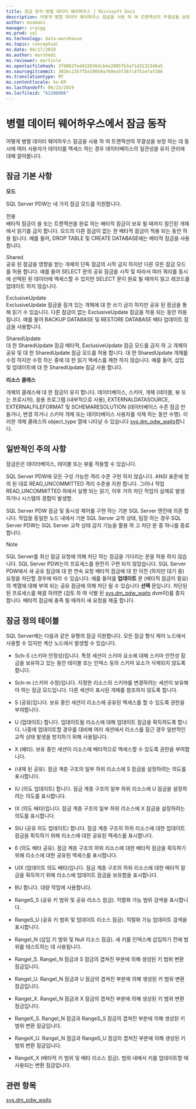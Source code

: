 ```yaml
---
title: 잠금 동작-병렬 데이터 웨어하우스 | Microsoft Docs
description: 어떻게 병렬 데이터 웨어하우스 잠금을 사용 하 여 트랜잭션의 무결성을 보장 하는 데 동시에 여러 사용자가 데이터를 액세스 하는 경우 데이터베이스의 일관성을 유지 관리에 대해 알아봅니다.
author: mzaman1
manager: craigg
ms.prod: sql
ms.technology: data-warehouse
ms.topic: conceptual
ms.date: 04/17/2018
ms.author: murshedz
ms.reviewer: martinle
ms.openlocfilehash: 3f9862fed432036dcb4a3905fb3af1d3132349a5
ms.sourcegitcommit: 3026c22b7fba19059a769ea5f367c4f51efaf286
ms.translationtype: MT
ms.contentlocale: ko-KR
ms.lasthandoff: 06/15/2019
ms.locfileid: "63280886"
---
```

# <a name="locking-behavior-in-parallel-data-warehouse"></a>병렬 데이터 웨어하우스에서 잠금 동작
어떻게 병렬 데이터 웨어하우스 잠금을 사용 하 여 트랜잭션의 무결성을 보장 하는 데 동시에 여러 사용자가 데이터를 액세스 하는 경우 데이터베이스의 일관성을 유지 관리에 대해 알아봅니다.  
  
## <a name="Basics"></a>잠금 기본 사항  
**모드**  
  
SQL Server PDW는 네 가지 잠금 모드를 지원합니다.  
  
전용  
배타적 잠금이 쓸 또는 트랜잭션을 완료 하는 배타적 잠금이 보유 될 때까지 잠긴된 개체에서 읽기를 금지 합니다. 모드의 다른 잠금이 없는 한 배타적 잠금이 적용 되는 동안 허용 됩니다. 예를 들어, DROP TABLE 및 CREATE DATABASE에는 배타적 잠금을 사용합니다.  
  
Shared  
공유 된 잠금을 영향을 받는 개체의 단독 잠금의 시작 금지 하지만 다른 모든 잠금 모드를 허용 합니다. 예를 들어 SELECT 문의 공유 잠금을 시작 및 따라서 여러 쿼리를 동시에 선택된 된 데이터에 액세스할 수 있지만 SELECT 문이 완료 될 때까지 읽고 레코드를 업데이트 하지 않습니다.  
  
ExclusiveUpdate  
ExclusiveUpdate 잠금을 잠겨 있는 개체에 대 한 쓰기 금지 하지만 공유 된 잠금을 통해 읽기 수 있습니다. 다른 잠금이 없는 ExclusiveUpdate 잠금을 적용 되는 동안 허용 됩니다. 예를 들어 BACKUP DATABASE 및 RESTORE DATABASE 배타 업데이트 잠금을 사용합니다.  
  
SharedUpdate  
대 한 SharedUpdate 잠금 배타적, ExclusiveUpdate 잠금 모드를 금지 하 고 개체의 공유 및 대 한 SharedUpdate 잠금 모드를 허용 합니다. 대 한 SharedUpdate 개체를 수정 하지만 수정 하는 중에 대 한 읽기 액세스를 제한 하지 않습니다. 예를 들어, 삽입 및 업데이트에 대 한 SharedUpdate 잠금 사용 합니다.  
  
**리소스 클래스**  
  
개체의 클래스에 대 한 잠금이 유지 합니다. 데이터베이스, 스키마, 개체 (테이블, 뷰 또는 프로시저), 응용 프로그램 (내부적으로 사용), EXTERNALDATASOURCE, EXTERNALFILEFORMAT 및 SCHEMARESOLUTION (데이터베이스 수준 잠금 만들거나, 변경 하거나 스키마 개체 또는 데이터베이스 사용자를 삭제 하는 동안 수행). 이러한 개체 클래스의 object_type 열에 나타날 수 있습니다 [sys.dm_pdw_waits](../relational-databases/system-dynamic-management-views/sys-dm-pdw-waits-transact-sql.md)합니다.  
  
## <a name="Remarks"></a>일반적인 주의 사항  
잠금은은 데이터베이스, 테이블 또는 뷰를 적용할 수 있습니다.  
  
SQL Server PDW에 모든 구성 가능한 격리 수준 구현 하지 않습니다. ANSI 표준에 정의 된 대로 READ_UNCOMMITTED 격리 수준을 지원 합니다. 그러나 작업 READ_UNCOMMITTED 하에서 실행 되는 읽기, 이후 거의 차단 작업이 실제로 발생 하거나 시스템의 경합이 발생할.  
  
SQL Server PDW 잠금 및 동시성 제어를 구현 하는 기본 SQL Server 엔진에 의존 합니다. 작업을 동일한 노드 내에서 기본 SQL Server 교착 상태, 팀장 하는 경우 SQL Server PDW는 SQL Server 교착 상태 감지 기능을 활용 하 고 차단 문 중 하나를 종료 합니다.  
  
> [!NOTE]  
> SQL Server를 최신 잠금 요청에 의해 차단 하는 잠금을 기다리는 문을 허용 하지 않습니다. SQL Server PDW는이 프로세스를 완전히 구현 되지 않았습니다. SQL Server PDW에서 새 공유 잠금에 대 한 연속 요청 배타적 잠금에 대 한 이전 (하지만 대기 중) 요청을 차단할 경우에 따라 수 있습니다. 예를 들어를 **업데이트** 문 (배타적 잠금이 필요)의 계열에 대해 부여 되는 공유 잠금에 의해 차단 될 수 있습니다 **선택** 문입니다. 차단된 된 프로세스를 해결 하려면 (검토 하 여 식별 된 [sys.dm_pdw_waits](../relational-databases/system-dynamic-management-views/sys-dm-pdw-waits-transact-sql.md) dvm이)를 중지 합니다. 배타적 잠금에 충족 될 때까지 새 요청을 제출 합니다.  
  
## <a name="lock-definition-table"></a>잠금 정의 테이블  
SQL Server에는 다음과 같은 유형의 잠금 지원합니다. 모든 잠금 형식 제어 노드에서 사용할 수 있지만 계산 노드에서 발생할 수 있습니다.  
  
-   Sch-S (스키마 안정성)입니다. 특정 세션이 스키마 요소에 대해 스키마 안전성 잠금을 보유하고 있는 동안 테이블 또는 인덱스 등의 스키마 요소가 삭제되지 않도록 합니다.  
  
-   Sch-m (스키마 수정)입니다. 지정한 리소스의 스키마를 변경하려는 세션이 보유해야 하는 잠금 모드입니다. 다른 세션이 표시된 개체를 참조하지 않도록 합니다.  
  
-   S (공유)입니다. 보유 중인 세션이 리소스에 공유된 액세스를 할 수 있도록 권한을 부여합니다.  
  
-   U (업데이트) 합니다. 업데이트될 리소스에 대해 업데이트 잠금을 획득하도록 합니다. 나중에 업데이트할 경우를 대비해 여러 세션에서 리소스를 잠근 경우 일반적인 교착 상태 발생을 방지하기 위해 사용됩니다.  
  
-   X (배타). 보유 중인 세션이 리소스에 배타적으로 액세스할 수 있도록 권한을 부여합니다.  
  
-   (내재 된 공유). 잠금 계층 구조의 일부 하위 리소스에 S 잠금을 설정하려는 의도를 표시합니다.  
  
-   IU (의도 업데이트) 합니다. 잠금 계층 구조의 일부 하위 리소스에 U 잠금을 설정하려는 의도를 표시합니다.  
  
-   IX (의도 배타)입니다. 잠금 계층 구조의 일부 하위 리소스에 X 잠금을 설정하려는 의도를 표시합니다.  
  
-   SIU (공유 의도 업데이트) 합니다. 잠금 계층 구조의 하위 리소스에 대한 업데이트 잠금을 획득하기 위해 리소스에 대한 공유된 액세스를 표시합니다.  
  
-   6 (의도 배타 공유). 잠금 계층 구조의 하위 리소스에 대한 배타적 잠금을 획득하기 위해 리소스에 대한 공유된 액세스를 표시합니다.  
  
-   UIX (업데이트 의도 배타)입니다. 잠금 계층 구조의 하위 리소스에 대한 배타적 잠금을 획득하기 위해 리소스에 업데이트 잠금을 보유함을 표시합니다.  
  
-   BU 합니다. 대량 작업에 사용합니다.  
  
-   RangeS_S (공유 키 범위 및 공유 리소스 잠금). 직렬화 가능 범위 검색을 표시합니다.  
  
-   RangeS_U (공유 키 범위 및 업데이트 리소스 잠금). 직렬화 가능 업데이트 검색을 표시합니다.  
  
-   RangeI_N (삽입 키 범위 및 Null 리소스 잠금). 새 키를 인덱스에 삽입하기 전에 범위를 테스트하는 데 사용됩니다.  
  
-   RangeI_S. RangeI_N 잠금과 S 잠금의 겹쳐진 부분에 의해 생성된 키 범위 변환 잠금입니다.  
  
-   RangeI_U. RangeI_N 잠금과 U 잠금의 겹쳐진 부분에 의해 생성된 키 범위 변환 잠금입니다.  
  
-   RangeI_X. RangeI_N 잠금과 X 잠금의 겹쳐진 부분에 의해 생성된 키 범위 변환 잠금입니다.  
  
-   RangeX_S. RangeI_N 잠금과 RangeS_S 잠금의 겹쳐진 부분에 의해 생성된 키 범위 변환 잠금입니다.  
  
-   RangeX_U. RangeI_N 잠금과 RangeS_U 잠금의 겹쳐진 부분에 의해 생성된 키 범위 변환 잠금입니다.  
  
-   RangeX_X (배타적 키 범위 및 배타 리소스 잠금). 범위 내에서 키를 업데이트할 때 사용되는 변환 잠금입니다.  
  
## <a name="see-also"></a>관련 항목  
<!-- MISSING LINKS 
[Common Metadata Query Examples &#40;SQL Server PDW&#41;](../sqlpdw/common-metadata-query-examples-sql-server-pdw.md)  
-->
[sys.dm_pdw_waits](../relational-databases/system-dynamic-management-views/sys-dm-pdw-waits-transact-sql.md)  
  
